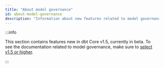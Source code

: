 ```yaml
---
title: "About model governance"
id: about-model-governance
description: "Information about new features related to model governance"
---
```


:::info

This section contains features new in dbt Core v1.5, currently in beta. To see the documentation related to model governance, make sure to [select v1.5 or higher](/docs/collaborate/governance/about-model-governance?version=1.5).

:::